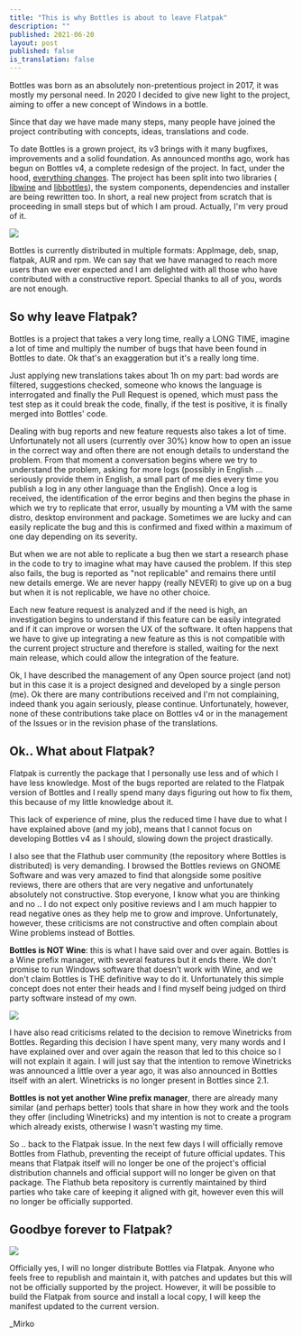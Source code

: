 ```yaml
---
title: "This is why Bottles is about to leave Flatpak"
description: ""
published: 2021-06-20
layout: post
published: false
is_translation: false
---
```

Bottles was born as an absolutely non-pretentious project in 2017, it was mostly
my personal need.
In 2020 I decided to give new light to the project, aiming to offer a new concept
of Windows in a bottle.

Since that day we have made many steps, many people have joined the project 
contributing with concepts, ideas, translations and code.

To date Bottles is a grown project, its v3 brings with it many bugfixes, 
improvements and a solid foundation. As announced months ago, work has begun on 
Bottles v4, a complete redesign of the project. In fact, under the hood, 
[everything changes](https://github.com/bottlesdevs/Bottles/issues/133). 
The project has been split into two libraries (
[libwine](https://github.com/bottlesdevs/libwine) and 
[libbottles](https://github.com/bottlesdevs/libbottles)), the system components, 
dependencies and installer are being rewritten too. In short, a real new project 
from scratch that is proceeding in small steps but of which I am proud. 
Actually, I'm very proud of it.

![](https://camo.githubusercontent.com/67c8dc53cbd154e38b2af4f22176da7246e70e720474b9bb5776550110d9694a/68747470733a2f2f7062732e7477696d672e636f6d2f6d656469612f4579635231635758414145747856523f666f726d61743d6a7067)

Bottles is currently distributed in multiple formats: AppImage, deb, snap, 
flatpak, AUR and rpm. We can say that we have managed to reach more users than 
we ever expected and I am delighted with all those who have contributed with a 
constructive report. Special thanks to all of you, words are not enough.

## So why leave Flatpak?
Bottles is a project that takes a very long time, really a LONG TIME, imagine a 
lot of time and multiply the number of bugs that have been found in Bottles to 
date. Ok that's an exaggeration but it's a really long time.

Just applying new translations takes about 1h on my part: bad words are filtered, 
suggestions checked, someone who knows the language is interrogated and finally 
the Pull Request is opened, which must pass the test step as it could break the 
code, finally, if the test is positive, it is finally merged into Bottles' code.

Dealing with bug reports and new feature requests also takes a lot of time. 
Unfortunately not all users (currently over 30%) know how to open an issue in 
the correct way and often there are not enough details to understand the problem. 
From that moment a conversation begins where we try to understand the problem, 
asking for more logs (possibly in English ... seriously provide them in English, 
a small part of me dies every time you publish a log in any other language than 
the English). Once a log is received, the identification of the error begins and 
then begins the phase in which we try to replicate that error, usually by 
mounting a VM with the same distro, desktop environment and package. Sometimes 
we are lucky and can easily replicate the bug and this is confirmed and fixed 
within a maximum of one day depending on its severity.

But when we are not able to replicate a bug then we start a research phase in 
the code to try to imagine what may have caused the problem. If this step also 
fails, the bug is reported as "not replicable" and remains there until new 
details emerge. We are never happy (really NEVER) to give up on a bug but when 
it is not replicable, we have no other choice.

Each new feature request is analyzed and if the need is high, an investigation 
begins to understand if this feature can be easily integrated and if it can 
improve or worsen the UX of the software. It often happens that we have to give 
up integrating a new feature as this is not compatible with the current project 
structure and therefore is stalled, waiting for the next main release, which 
could allow the integration of the feature.

Ok, I have described the management of any Open source project (and not) but in 
this case it is a project designed and developed by a single person (me). Ok 
there are many contributions received and I'm not complaining, indeed thank you 
again seriously, please continue. Unfortunately, however, none of these 
contributions take place on Bottles v4 or in the management of the Issues or in 
the revision phase of the translations.

## Ok.. What about Flatpak?
Flatpak is currently the package that I personally use less and of which I have 
less knowledge. Most of the bugs reported are related to the Flatpak version of 
Bottles and I really spend many days figuring out how to fix them, this because 
of my little knowledge about it.

This lack of experience of mine, plus the reduced time I have due to what I have
explained above (and my job), means that I cannot focus on developing Bottles v4 
as I should, slowing down the project drastically.

I also see that the Flathub user community (the repository where Bottles is 
distributed) is very demanding. I browsed the Bottles reviews on GNOME Software 
and was very amazed to find that alongside some positive reviews, there are 
others that are very negative and unfortunately absolutely not constructive. 
Stop everyone, I know what you are thinking and no .. I do not expect only 
positive reviews and I am much happier to read negative ones as they help me to 
grow and improve. Unfortunately, however, these criticisms are not constructive 
and often complain about Wine problems instead of Bottles.

**Bottles is NOT Wine**: this is what I have said over and over again. Bottles 
is a Wine prefix manager, with several features but it ends there. We don't 
promise to run Windows software that doesn't work with Wine, and we don't claim 
Bottles is THE definitive way to do it. Unfortunately this simple concept does 
not enter their heads and I find myself being judged on third party software 
instead of my own.

![](https://media.giphy.com/media/duJI8BEPPDkvm/giphy.gif)

I have also read criticisms related to the decision to remove Winetricks from 
Bottles. Regarding this decision I have spent many, very many words and I have 
explained over and over again the reason that led to this choice so I will not 
explain it again. I will just say that the intention to remove Winetricks was 
announced a little over a year ago, it was also announced in Bottles itself 
with an alert. Winetricks is no longer present in Bottles since 2.1.

**Bottles is not yet another Wine prefix manager**, there are already many 
similar (and perhaps better) tools that share in how they work and the tools 
they offer (including Winetricks) and my intention is not to create a program 
which already exists, otherwise I wasn't wasting my time.

So .. back to the Flatpak issue. In the next few days I will officially remove 
Bottles from Flathub, preventing the receipt of future official updates. This 
means that Flatpak itself will no longer be one of the project's official 
distribution channels and official support will no longer be given on that 
package. The Flathub beta repository is currently maintained by third parties 
who take care of keeping it aligned with git, however even this will no longer 
be officially supported.

## Goodbye forever to Flatpak?
![](https://media1.tenor.com/images/b7e17ee010f0cc3955db366f931764f8/tenor.gif?itemid=10683738)

Officially yes, I will no longer distribute Bottles via Flatpak. Anyone who 
feels free to republish and maintain it, with patches and updates but this will 
not be officially supported by the project. However, it will be possible to 
build the Flatpak from source and install a local copy, I will keep the manifest 
updated to the current version.

_Mirko